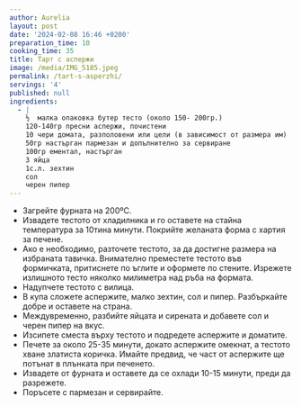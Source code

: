 ```yaml
---
author: Aurelia
layout: post
date: '2024-02-08 16:46 +0200'
preparation_time: 10
cooking_time: 35
title: Тарт с аспержи
image: /media/IMG_5185.jpeg
permalink: /tart-s-asperzhi/
servings: '4'
published: null
ingredients:
  - |
    ½  малка опаковка бутер тесто (около 150- 200гр.)
    120-140гр пресни аспержи, почистени
    10 чери домата, разполовени или цели (в зависимост от размера им)
    50гр настърган пармезан и допълнително за сервиране
    100гр ементал, настърган
    3 яйца
    1с.л. зехтин
    сол
    черен пипер
---
```

- Загрейте фурната на 200ºC.
- Извадете тестото от хладилника и го оставете на стайна температура за 10тина минути. Покрийте желаната форма с хартия за печене. 
- Ако е необходимо, разточете тестото, за да достигне размера на избраната тавичка. Внимателно преместете тестото във формичката, притиснете по ъглите и оформете по стените. Изрежете излишното тесто няколко милиметра над ръба на формата.
- Надупчете тестото с вилица.
- В купа сложете аспержите, малко зехтин, сол и пипер. Разбъркайте добре и оставете на страна.
- Междувременно, разбийте яйцата и сирената и добавете сол и черен пипер на вкус.
- Изсипете сместа върху тестото и подредете аспержите и доматите.
- Печете за около 25-35 минути, докато аспержите омекнат, а тестото хване златиста коричка. Имайте предвид, че част от аспержите ще потънат в плънката при печенето.
- Извадете от фурната и оставете да се охлади 10-15 минути, преди да разрежете.
- Поръсете с пармезан и сервирайте.
